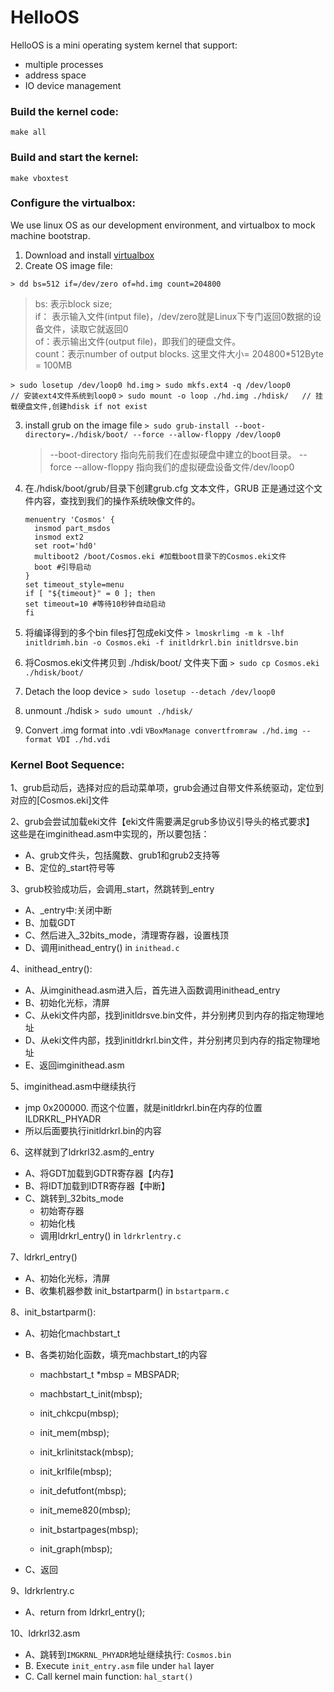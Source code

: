 # HelloOS
HelloOS is a mini operating system kernel that support:
- multiple processes 
- address space
- IO device management

### Build the kernel code:
`make all`

### Build and start the kernel:
`make vboxtest`


### Configure the virtualbox:
We use linux OS as our development environment, and virtualbox to mock machine bootstrap.
1. Download and install [virtualbox](https://www.virtualbox.org/wiki/Downloads)
2. Create OS image file:

 `> dd bs=512 if=/dev/zero of=hd.img count=204800`
   > bs:	表示block size;<br>
   > if：	表示输入文件(intput file)，/dev/zero就是Linux下专门返回0数据的设备文件，读取它就返回0<br>
   > of：表示输出文件(output file)，即我们的硬盘文件。<br>
   > count：表示number of output blocks. 这里文件大小= 204800*512Byte = 100MB

  `> sudo losetup /dev/loop0 hd.img`
  `> sudo mkfs.ext4 -q /dev/loop0 			// 安装ext4文件系统到loop0`
  `> sudo mount -o loop ./hd.img ./hdisk/   // 挂载硬盘文件,创建hdisk if not exist`

 3. install grub on the image file
  `> sudo grub-install --boot-directory=./hdisk/boot/ --force --allow-floppy /dev/loop0`
    > --boot-directory 指向先前我们在虚拟硬盘中建立的boot目录。
    > --force --allow-floppy 指向我们的虚拟硬盘设备文件/dev/loop0
    > 
 4. 在./hdisk/boot/grub/目录下创建grub.cfg 文本文件，GRUB 正是通过这个文件内容，查找到我们的操作系统映像文件的。
    ```
    menuentry 'Cosmos' {
      insmod part_msdos
      insmod ext2
      set root='hd0'
      multiboot2 /boot/Cosmos.eki #加载boot目录下的Cosmos.eki文件
      boot #引导启动
    }
    set timeout_style=menu
    if [ "${timeout}" = 0 ]; then
    set timeout=10 #等待10秒钟自动启动
    fi
    ```
 5. 将编译得到的多个bin files打包成eki文件
  `> lmoskrlimg -m k -lhf initldrimh.bin -o Cosmos.eki -f initldrkrl.bin initldrsve.bin`

 6. 将Cosmos.eki文件拷贝到 ./hdisk/boot/ 文件夹下面
  `> sudo cp Cosmos.eki ./hdisk/boot/`
    
  7. Detach the loop device
  `> sudo losetup --detach /dev/loop0`
     
  8. unmount ./hdisk
  `> sudo umount ./hdisk/`
     
  9. Convert .img format into .vdi
  `VBoxManage convertfromraw ./hd.img --format VDI ./hd.vdi`

### Kernel Boot Sequence:
1、grub启动后，选择对应的启动菜单项，grub会通过自带文件系统驱动，定位到对应的[Cosmos.eki]文件

2、grub会尝试加载eki文件【eki文件需要满足grub多协议引导头的格式要求】
这些是在imginithead.asm中实现的，所以要包括：
- A、grub文件头，包括魔数、grub1和grub2支持等
- B、定位的_start符号等

3、grub校验成功后，会调用_start，然跳转到_entry
- A、_entry中:关闭中断
- B、加载GDT
- C、然后进入_32bits_mode，清理寄存器，设置栈顶
- D、调用inithead_entry() in `inithead.c`

4、inithead_entry():
- A、从imginithead.asm进入后，首先进入函数调用inithead_entry 
- B、初始化光标，清屏
- C、从eki文件内部，找到initldrsve.bin文件，并分别拷贝到内存的指定物理地址
- D、从eki文件内部，找到initldrkrl.bin文件，并分别拷贝到内存的指定物理地址
- E、返回imginithead.asm

5、imginithead.asm中继续执行
- jmp 0x200000. 而这个位置，就是initldrkrl.bin在内存的位置ILDRKRL_PHYADR
- 所以后面要执行initldrkrl.bin的内容

6、这样就到了ldrkrl32.asm的_entry
- A、将GDT加载到GDTR寄存器【内存】
- B、将IDT加载到IDTR寄存器【中断】
- C、跳转到_32bits_mode
    - 初始寄存器
    - 初始化栈
    - 调用ldrkrl_entry() in `ldrkrlentry.c` 

7、ldrkrl_entry()
- A、初始化光标，清屏
- B、收集机器参数 init_bstartparm() in `bstartparm.c`

8、init_bstartparm():
- A、初始化machbstart_t
- B、各类初始化函数，填充machbstart_t的内容
  
  - machbstart_t *mbsp = MBSPADR;
  - machbstart_t_init(mbsp);
  - init_chkcpu(mbsp);
  - init_mem(mbsp);

  - init_krlinitstack(mbsp);
  - init_krlfile(mbsp);
  - init_defutfont(mbsp);
  - init_meme820(mbsp);
  - init_bstartpages(mbsp);
  - init_graph(mbsp);
- C、返回

9、ldrkrlentry.c
- A、return from ldrkrl_entry();

10、ldrkrl32.asm
- A、跳转到`IMGKRNL_PHYADR`地址继续执行: `Cosmos.bin`
- B. Execute `init_entry.asm` file under `hal` layer
- C. Call kernel main function: `hal_start()`
